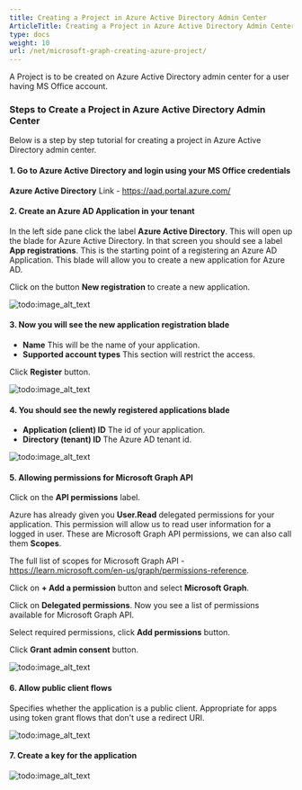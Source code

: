 ```yaml
---
title: Creating a Project in Azure Active Directory Admin Center
ArticleTitle: Creating a Project in Azure Active Directory Admin Center
type: docs
weight: 10
url: /net/microsoft-graph-сreating-azure-project/
---
```


A Project is to be created on Azure Active Directory admin center for a user having MS Office account.

### **Steps to Create a Project in Azure Active Directory Admin Center**

Below is a step by step tutorial for creating a project in Azure Active Directory admin center.

#### 1. Go to Azure Active Directory and login using your MS Office credentials

**Azure Active Directory** Link - <https://aad.portal.azure.com/>

#### 2. Create an Azure AD Application in your tenant

In the left side pane click the label **Azure Active Directory**. This will open up the blade for Azure Active Directory. In that screen you should see a label **App registrations**. This is the starting point of a registering an Azure AD Application. This blade will allow you to create a new application for Azure AD.

Click on the button **New registration** to create a new application.

![todo:image_alt_text](microsoft-graph-utility-features_1.png)

#### 3. Now you will see the new application registration blade

- **Name** This will be the name of your application.
- **Supported account types** This section will restrict the access.

Click **Register** button.

![todo:image_alt_text](microsoft-graph-utility-features_2.png)

#### 4. You should see the newly registered applications blade

- **Application (client) ID** The id of your application.
- **Directory (tenant) ID** The Azure AD tenant id.

![todo:image_alt_text](microsoft-graph-utility-features_6.png)

#### 5. Allowing permissions for Microsoft Graph API

Click on the **API permissions** label.

Azure has already given you **User.Read** delegated permissions for your application. This permission will allow us to read user information for a logged in user. These are Microsoft Graph API permissions, we can also call them **Scopes**.

The full list of scopes for Microsoft Graph API - <https://learn.microsoft.com/en-us/graph/permissions-reference>.

Click on **+ Add a permission** button and select **Microsoft Graph**.

Click on **Delegated permissions**. Now you see a list of permissions available for Microsoft Graph API.

Select required permissions, click **Add permissions** button.

Click **Grant admin consent** button.

![todo:image_alt_text](microsoft-graph-utility-features_3.png)

#### 6. Allow public client flows

Specifies whether the application is a public client. Appropriate for apps using token grant flows that don't use a redirect URI.

![todo:image_alt_text](microsoft-graph-utility-features_4.png)

#### 7. Create a key for the application

![todo:image_alt_text](microsoft-graph-utility-features_5.png)
